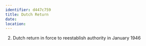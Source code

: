 ```yaml
---
identifier: d447c759
title: Dutch Return
date:  
location: 
---
```


2.  Dutch return in force to reestablish authority in January 1946
